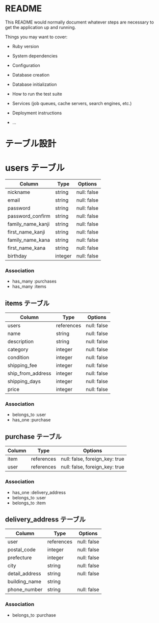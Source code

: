 # README

This README would normally document whatever steps are necessary to get the
application up and running.

Things you may want to cover:

* Ruby version

* System dependencies

* Configuration

* Database creation

* Database initialization

* How to run the test suite

* Services (job queues, cache servers, search engines, etc.)

* Deployment instructions

* ...


# テーブル設計

# users テーブル

| Column           | Type   | Options     |
| ---------------- | ------ | ----------- |
| nickname         | string | null: false |
| email            | string | null: false |
| password         | string | null: false |
| password_confirm | string | null: false |
| family_name_kanji| string | null: false |
| first_name_kanji | string | null: false |
| family_name_kana | string | null: false |
| first_name_kana  | string | null: false |
| birthday         | integer| null: false |

### Association

- has_many :purchases
- has_many :items

## items テーブル

| Column           | Type       | Options     |
| ---------------- | ---------- | ----------- |
| users            | references | null: false |
| name             | string     | null: false |
| description      | string     | null: false |
| category         | integer    | null: false |
| condition        | integer    | null: false |
| shipping_fee     | integer    | null: false |
| ship_from_address| integer    | null: false |
| shipping_days    | integer    | null: false |
| price            | integer    | null: false |



### Association

- belongs_to :user
- has_one :purchase



## purchase テーブル

| Column  | Type       | Options                        |
| ------- | ---------- | ------------------------------ |
| item    | references | null: false, foreign_key: true |
| user    | references | null: false, foreign_key: true |

### Association

- has_one :delivery_address 
- belongs_to :user
- belongs_to :item


## delivery_address テーブル

| Column           | Type       | Options     |
| ---------------- | ---------- | ----------- |
| user             | references | null: false |
| postal_code      | integer    | null: false |
| prefecture       | integer    | null: false |
| city             | string     | null: false |
| detail_address   | string     | null: false |
| building_name    | string     |             |
| phone_number     | string    | null: false |


### Association

- belongs_to :purchase